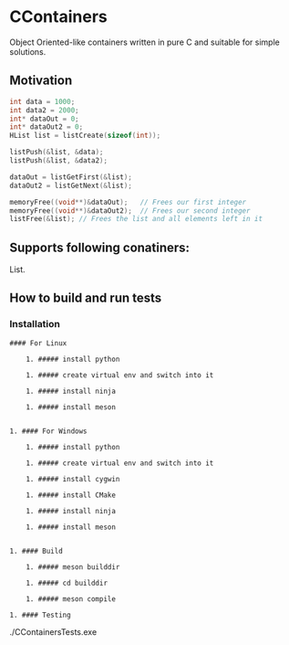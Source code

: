 # CContainers
Object Oriented-like containers written in pure C and suitable for simple solutions.


## Motivation

```C
int data = 1000;
int data2 = 2000;
int* dataOut = 0;
int* dataOut2 = 0;
HList list = listCreate(sizeof(int));

listPush(&list, &data);
listPush(&list, &data2);

dataOut = listGetFirst(&list); 
dataOut2 = listGetNext(&list);  

memoryFree((void**)&dataOut);   // Frees our first integer
memoryFree((void**)&dataOut2);  // Frees our second integer
listFree(&list); // Frees the list and all elements left in it
```  
  
## Supports following conatiners:

List.


## How to build and run tests

### Installation 

    #### For Linux

        1. ##### install python

        1. ##### create virtual env and switch into it

        1. ##### install ninja

        1. ##### install meson


    1. #### For Windows

        1. ##### install python

        1. ##### create virtual env and switch into it

        1. ##### install cygwin

        1. ##### install CMake

        1. ##### install ninja

        1. ##### install meson


    1. #### Build

        1. ##### meson builddir

        1. ##### cd builddir

        1. ##### meson compile

    1. #### Testing
./CContainersTests.exe

